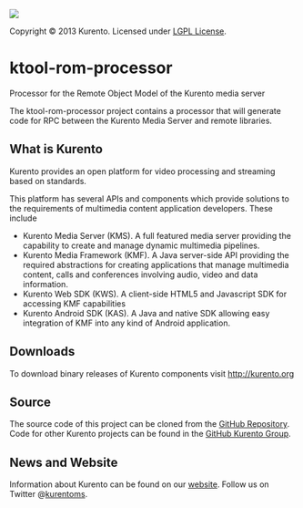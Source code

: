 [![][KurentoImage]][website]

Copyright © 2013 Kurento. Licensed under [LGPL License].

ktool-rom-processor
===================
Processor for the Remote Object Model of the Kurento media server

The ktool-rom-processor project contains a processor that will
generate code for RPC between the Kurento Media Server and remote
libraries.

What is Kurento
-----
Kurento provides an open platform for video processing and streaming
based on standards.

This platform has several APIs and components which provide solutions
to the requirements of multimedia content application developers.
These include

  * Kurento Media Server (KMS). A full featured media server providing
    the capability to create and manage dynamic multimedia pipelines.
  * Kurento Media Framework (KMF). A Java server-side API providing
    the required abstractions for creating applications that manage
    multimedia content, calls and conferences involving audio, video
    and data information.
  * Kurento Web SDK (KWS). A client-side HTML5 and Javascript SDK for
    accessing KMF capabilities
  * Kurento Android SDK (KAS). A Java and native SDK allowing easy
    integration of KMF into any kind of Android application.

Downloads
---------
To download binary releases of Kurento components visit http://kurento.org

Source
------
The source code of this project can be cloned from the [GitHub Repository].
Code for other Kurento projects can be found in the [GitHub Kurento Group].

News and Website
----------------
Information about Kurento can be found on our [website].
Follow us on Twitter @[kurentoms].

[KurentoImage]: https://0.gravatar.com/avatar/b8fffabbe3831731cb4c4c9667bfa439?s=120
[LGPL License]: http://www.gnu.org/licenses/lgpl-2.1.html
[GitHub Repository]: https://github.com/kurento/ktool-rom-processor
[GitHub Kurento Group]: https://github.com/kurento
[website]: http://kurento.org
[kurentoms]: http://twitter.com/kurentoms

